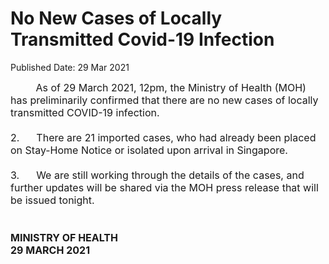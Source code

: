 <html>
    <meta http-equiv="Content-Type" content="text/html; charset=utf-8"/>
    <meta charset="utf-8"/>
    <title>No New Cases of Locally Transmitted Covid-19 Infection </title>
    <body><h1>No New Cases of Locally Transmitted Covid-19 Infection </h1>
    <p>Published Date: 29 Mar 2021</p> <span style="font-size: 16px;">&nbsp; &nbsp; &nbsp; &nbsp; &nbsp;As of 29 March 2021, 12pm, the Ministry of Health (MOH) has preliminarily confirmed that there are no new cases of locally transmitted COVID-19 infection.<br><br>2.&nbsp; &nbsp; &nbsp; There are 21 imported cases, who had already been placed on Stay-Home Notice or isolated upon arrival in Singapore.<br><br>3.&nbsp; &nbsp; &nbsp; We are still working through the details of the cases, and further updates will be shared via the MOH press release that will be issued tonight.<br><strong><br><br>MINISTRY OF HEALTH<br>29 MARCH 2021</strong></span></body>
</html>